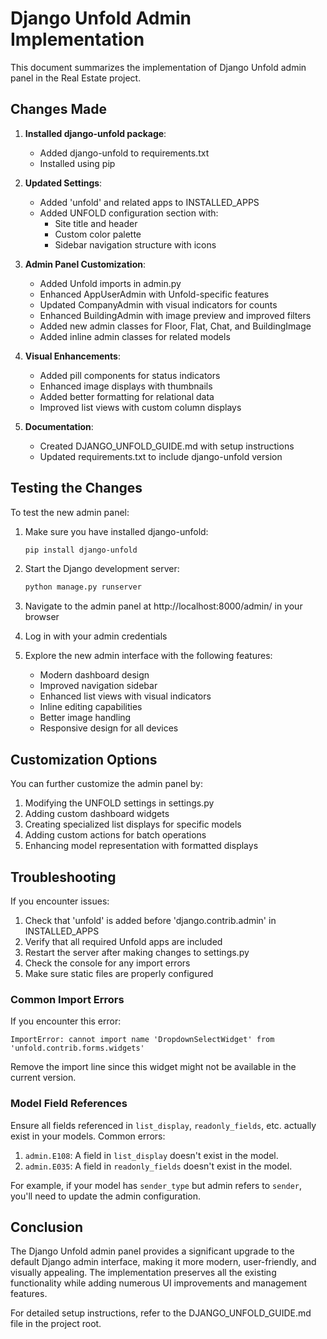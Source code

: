 # Django Unfold Admin Implementation

This document summarizes the implementation of Django Unfold admin panel in the Real Estate project.

## Changes Made

1. **Installed django-unfold package**:
   - Added django-unfold to requirements.txt
   - Installed using pip

2. **Updated Settings**:
   - Added 'unfold' and related apps to INSTALLED_APPS
   - Added UNFOLD configuration section with:
     - Site title and header
     - Custom color palette
     - Sidebar navigation structure with icons

3. **Admin Panel Customization**:
   - Added Unfold imports in admin.py
   - Enhanced AppUserAdmin with Unfold-specific features
   - Updated CompanyAdmin with visual indicators for counts
   - Enhanced BuildingAdmin with image preview and improved filters
   - Added new admin classes for Floor, Flat, Chat, and BuildingImage
   - Added inline admin classes for related models

4. **Visual Enhancements**:
   - Added pill components for status indicators
   - Enhanced image displays with thumbnails
   - Added better formatting for relational data
   - Improved list views with custom column displays

5. **Documentation**:
   - Created DJANGO_UNFOLD_GUIDE.md with setup instructions
   - Updated requirements.txt to include django-unfold version

## Testing the Changes

To test the new admin panel:

1. Make sure you have installed django-unfold:
   ```bash
   pip install django-unfold
   ```

2. Start the Django development server:
   ```bash
   python manage.py runserver
   ```

3. Navigate to the admin panel at http://localhost:8000/admin/ in your browser

4. Log in with your admin credentials

5. Explore the new admin interface with the following features:
   - Modern dashboard design
   - Improved navigation sidebar
   - Enhanced list views with visual indicators
   - Inline editing capabilities
   - Better image handling
   - Responsive design for all devices

## Customization Options

You can further customize the admin panel by:

1. Modifying the UNFOLD settings in settings.py
2. Adding custom dashboard widgets
3. Creating specialized list displays for specific models
4. Adding custom actions for batch operations
5. Enhancing model representation with formatted displays

## Troubleshooting

If you encounter issues:

1. Check that 'unfold' is added before 'django.contrib.admin' in INSTALLED_APPS
2. Verify that all required Unfold apps are included
3. Restart the server after making changes to settings.py
4. Check the console for any import errors
5. Make sure static files are properly configured

### Common Import Errors

If you encounter this error:
```
ImportError: cannot import name 'DropdownSelectWidget' from 'unfold.contrib.forms.widgets'
```
Remove the import line since this widget might not be available in the current version.

### Model Field References

Ensure all fields referenced in `list_display`, `readonly_fields`, etc. actually exist in your models. Common errors:

1. `admin.E108`: A field in `list_display` doesn't exist in the model.
2. `admin.E035`: A field in `readonly_fields` doesn't exist in the model.

For example, if your model has `sender_type` but admin refers to `sender`, you'll need to update the admin configuration.

## Conclusion

The Django Unfold admin panel provides a significant upgrade to the default Django admin interface, making it more modern, user-friendly, and visually appealing. The implementation preserves all the existing functionality while adding numerous UI improvements and management features.

For detailed setup instructions, refer to the DJANGO_UNFOLD_GUIDE.md file in the project root.
